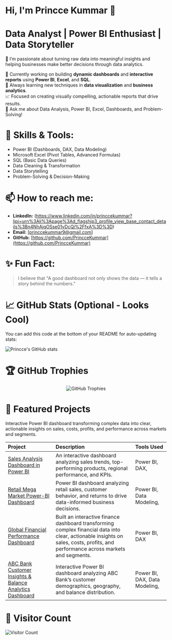 # Hi, I'm Princce Kummar 👋  
# Data Analyst | Power BI Enthusiast | Data Storyteller  

🌟 I’m passionate about turning raw data into meaningful insights and helping businesses make better decisions through data analytics.  

🔭 Currently working on building **dynamic dashboards** and **interactive reports** using **Power BI**, **Excel**, and **SQL**.  
🌱 Always learning new techniques in **data visualization** and **business analytics**.  
📈 Focused on creating visually compelling, actionable reports that drive results.  
💬 Ask me about Data Analysis, Power BI, Excel, Dashboards, and Problem-Solving!

# 🚀 Skills & Tools:
- Power BI (Dashboards, DAX, Data Modeling)
- Microsoft Excel (Pivot Tables, Advanced Formulas)
- SQL (Basic Data Queries)
- Data Cleaning & Transformation
- Data Storytelling
- Problem-Solving & Decision-Making

# 📫 How to reach me:
- **LinkedIn:** (https://www.linkedin.com/in/princcekummar?lipi=urn%3Ali%3Apage%3Ad_flagship3_profile_view_base_contact_details%3Bn4NhAjqOSse01yDcQi%2FfxA%3D%3D)
- **Email:** [princcekummar9@gmail.com]
- **GitHub:** [https://github.com/PrincceKummar](https://github.com/PrincceKummar)

# ✨ Fun Fact:
> I believe that "A good dashboard not only shows the data — it tells a story behind the numbers."

# 📈 GitHub Stats (Optional - Looks Cool)
You can add this code at the bottom of your README for auto-updating stats:

![Princce's GitHub stats](https://github-readme-stats.vercel.app/api?username=PrincceKummar&show_icons=true&theme=radical)

# 🏆 GitHub Trophies
<p align="center">
  <img src="https://github-profile-trophy.vercel.app/?username=PrincceKummar&theme=radical&no-frame=true&no-bg=true&margin-w=4" alt="GitHub Trophies"/>
</p>

# 🌟 Featured Projects

Interactive Power BI dashboard transforming complex data into clear, actionable insights on sales, costs, profits, and performance across markets and segments.

| Project | Description | Tools Used |
| :--- | :--- | :--- |
| [Sales Analysis Dashboard in Power BI](https://github.com/PrincceKummar/Power_BI_Sales_dashboard_Project) | An interactive dashboard analyzing sales trends, top-performing products, regional performance, and KPIs. | Power BI, DAX,|
| [Retail Mega Market Power-BI Dashboard](https://github.com/PrincceKummar/Retail_Mega-Market_Power-BI_dashboard?tab=readme-ov-file) | Power BI dashboard analyzing retail sales, customer behavior, and returns to drive data-informed business decisions. | Power BI, Data Modeling,|
| [Global Financial Performance Dashboard](https://github.com/PrincceKummar/Global-Financial-Performance-Dashboard) | Built an interactive finance dashboard transforming complex financial data into clear, actionable insights on sales, costs, profits, and performance across markets and segments. | Power BI, DAX |
| [ABC Bank Customer Insights & Balance Analytics Dashboard]([https://github.com/PrincceKummar/Employee-Performance-Tracker](https://github.com/PrincceKummar/ABC-Bank-Customer-Insights-Balance-Analytics-Dashboard)) | Interactive Power BI dashboard analyzing ABC Bank’s customer demographics, geography, and balance distribution. | Power BI, DAX, Data Modeling,|

# 👀 Visitor Count
![Visitor Count](https://profile-counter.glitch.me/PrincceKummar/count.svg)
